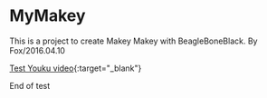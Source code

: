 # MyMakey
This is a project to create Makey Makey with BeagleBoneBlack.
By Fox/2016.04.10


[Test Youku video](http://v.youku.com/v_show/id_XNTMwMTA5OTY=.html){:target="_blank"}


End of test

